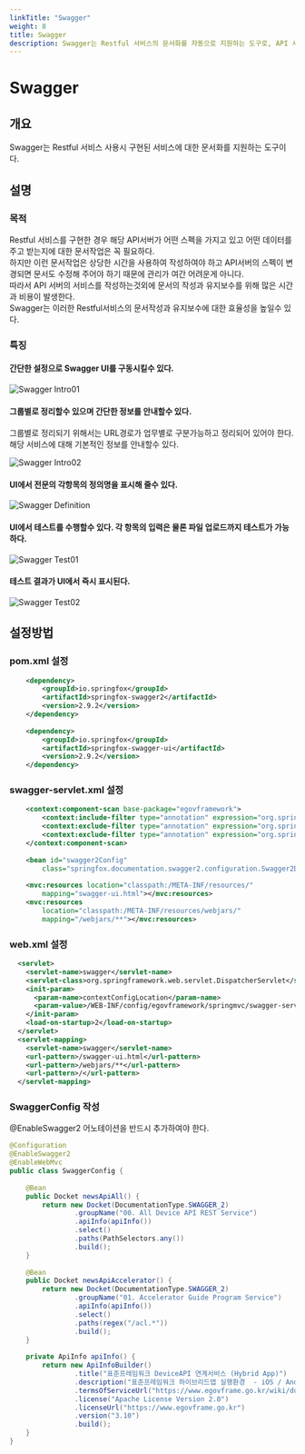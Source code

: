```yaml
---
linkTitle: "Swagger"
weight: 8
title: Swagger
description: Swagger는 Restful 서비스의 문서화를 자동으로 지원하는 도구로, API 서버의 스펙과 주고받는 데이터를 명확하게 문서화할 수 있다. 수동으로 문서를 작성하고 유지보수하는 데 드는 시간과 비용을 줄여주며, API 스펙 변경 시 문서도 자동으로 업데이트된다. 이를 통해 Restful 서비스의 문서 작성과 유지보수를 효율적으로 관리할 수 있다.
---
```

# Swagger

## 개요

Swagger는 Restful 서비스 사용시 구현된 서비스에 대한 문서화를 지원하는 도구이다.

## 설명

### 목적

Restful 서비스를 구현한 경우 해당 API서버가 어떤 스펙을 가지고 있고 어떤 데이터를 주고 받는지에 대한 문서작업은 꼭 필요하다.<br/>
하지만 이런 문서작업은 상당한 시간을 사용하여 작성하여야 하고 API서버의 스펙이 변경되면 문서도 수정해 주어야 하기 때문에 관리가 여간 어려운게 아니다.<br/>
따라서 API 서버의 서비스를 작성하는것외에 문서의 작성과 유지보수를 위해 많은 시간과 비용이 발생한다.<br/>
Swagger는 이러한 Restful서비스의 문서작성과 유지보수에 대한 효율성을 높일수 있다.

### 특징

#### 간단한 설정으로 Swagger UI를 구동시킬수 있다.

![Swagger Intro01](../images/swagger_intro_01.png)

#### 그룹별로 정리할수 있으며 간단한 정보를 안내할수 있다.

그룹별로 정리되기 위해서는 URL경로가 업무별로 구분가능하고 정리되어 있어야 한다.<br/>
해당 서비스에 대해 기본적인 정보를 안내할수 있다.

![Swagger Intro02](../images/swagger_intro_02.png)

#### UI에서 전문의 각항목의 정의명을 표시해 줄수 있다.

![Swagger Definition](../images/swagger_def_01.png)

#### UI에서 테스트를 수행할수 있다. 각 항목의 입력은 물론 파일 업로드까지 테스트가 가능하다.

![Swagger Test01](../images/swagger_test_01.png)

#### 테스트 결과가 UI에서 즉시 표시된다.

![Swagger Test02](../images/swagger_test_02.png)

## 설정방법

### pom.xml 설정

```xml
	<dependency>
	    <groupId>io.springfox</groupId>
	    <artifactId>springfox-swagger2</artifactId>
	    <version>2.9.2</version> 
	</dependency>
 
	<dependency>
	    <groupId>io.springfox</groupId>
	    <artifactId>springfox-swagger-ui</artifactId>
	    <version>2.9.2</version>
	</dependency>
```

### swagger-servlet.xml 설정

```xml
    <context:component-scan base-package="egovframework">
        <context:include-filter type="annotation" expression="org.springframework.stereotype.Controller"/>
        <context:exclude-filter type="annotation" expression="org.springframework.stereotype.Service"/>
        <context:exclude-filter type="annotation" expression="org.springframework.stereotype.Repository"/>
    </context:component-scan>
 
	<bean id="swagger2Config"
		class="springfox.documentation.swagger2.configuration.Swagger2DocumentationConfiguration"></bean>
 
	<mvc:resources location="classpath:/META-INF/resources/"
		mapping="swagger-ui.html"></mvc:resources>
	<mvc:resources
		location="classpath:/META-INF/resources/webjars/"
		mapping="/webjars/**"></mvc:resources>
```

### web.xml 설정

```xml
  <servlet>
    <servlet-name>swagger</servlet-name>
    <servlet-class>org.springframework.web.servlet.DispatcherServlet</servlet-class>
    <init-param>
      <param-name>contextConfigLocation</param-name>
      <param-value>/WEB-INF/config/egovframework/springmvc/swagger-servlet.xml</param-value>
    </init-param>
    <load-on-startup>2</load-on-startup>
  </servlet>
  <servlet-mapping>
    <servlet-name>swagger</servlet-name>
    <url-pattern>/swagger-ui.html</url-pattern>
    <url-pattern>/webjars/**</url-pattern>
    <url-pattern>/</url-pattern>
  </servlet-mapping>
```

### SwaggerConfig 작성

@EnableSwagger2 어노테이션을 반드시 추가하여야 한다.

```java
@Configuration
@EnableSwagger2
@EnableWebMvc
public class SwaggerConfig {
 
    @Bean
    public Docket newsApiAll() {
        return new Docket(DocumentationType.SWAGGER_2)
                .groupName("00. All Device API REST Service")
                .apiInfo(apiInfo())
                .select()
                .paths(PathSelectors.any())
                .build();
    }
 
    @Bean
    public Docket newsApiAccelerator() {
        return new Docket(DocumentationType.SWAGGER_2)
                .groupName("01. Accelerator Guide Program Service")
                .apiInfo(apiInfo())
                .select()
                .paths(regex("/acl.*"))
                .build();
    }
 
    private ApiInfo apiInfo() {
        return new ApiInfoBuilder()
                .title("표준프레임워크 DeviceAPI 연계서비스 (Hybrid App)")
                .description("표준프레임워크 하이브리드앱 실행환경  - iOS / Android 하이브리드앱 Rest 서비스")
                .termsOfServiceUrl("https://www.egovframe.go.kr/wiki/doku.php?id=egovframework:hyb:gate_page")
                .license("Apache License Version 2.0")
                .licenseUrl("https://www.egovframe.go.kr")
                .version("3.10")
                .build();
    }
}
```